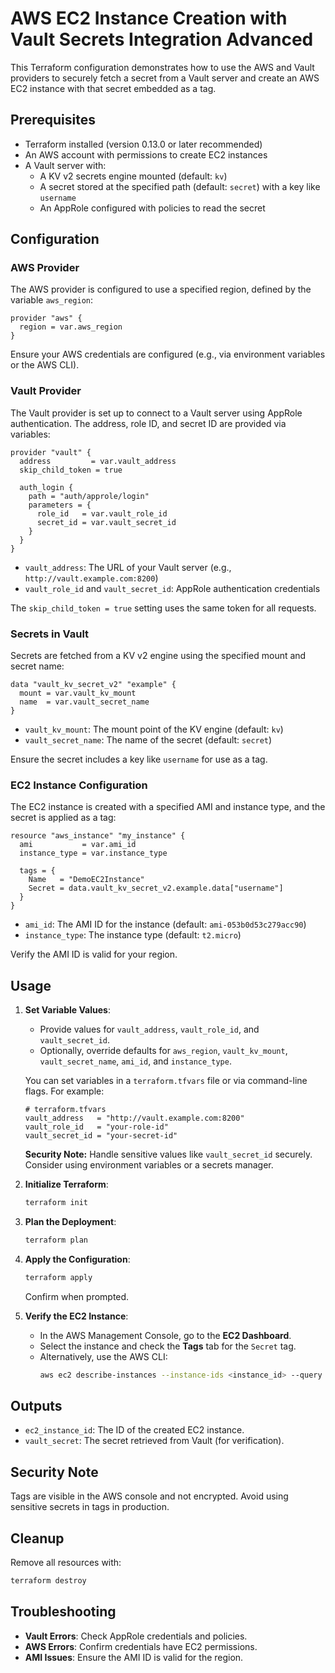 # AWS EC2 Instance Creation with Vault Secrets Integration Advanced

This Terraform configuration demonstrates how to use the AWS and Vault providers to securely fetch a secret from a Vault server and create an AWS EC2 instance with that secret embedded as a tag.

## Prerequisites

- Terraform installed (version 0.13.0 or later recommended)
- An AWS account with permissions to create EC2 instances
- A Vault server with:
  - A KV v2 secrets engine mounted (default: `kv`)
  - A secret stored at the specified path (default: `secret`) with a key like `username`
  - An AppRole configured with policies to read the secret

## Configuration

### AWS Provider

The AWS provider is configured to use a specified region, defined by the variable `aws_region`:

```hcl
provider "aws" {
  region = var.aws_region
}
```

Ensure your AWS credentials are configured (e.g., via environment variables or the AWS CLI).

### Vault Provider

The Vault provider is set up to connect to a Vault server using AppRole authentication. The address, role ID, and secret ID are provided via variables:

```hcl
provider "vault" {
  address         = var.vault_address
  skip_child_token = true

  auth_login {
    path = "auth/approle/login"
    parameters = {
      role_id   = var.vault_role_id
      secret_id = var.vault_secret_id
    }
  }
}
```

- `vault_address`: The URL of your Vault server (e.g., `http://vault.example.com:8200`)
- `vault_role_id` and `vault_secret_id`: AppRole authentication credentials

The `skip_child_token = true` setting uses the same token for all requests.

### Secrets in Vault

Secrets are fetched from a KV v2 engine using the specified mount and secret name:

```hcl
data "vault_kv_secret_v2" "example" {
  mount = var.vault_kv_mount
  name  = var.vault_secret_name
}
```

- `vault_kv_mount`: The mount point of the KV engine (default: `kv`)
- `vault_secret_name`: The name of the secret (default: `secret`)

Ensure the secret includes a key like `username` for use as a tag.

### EC2 Instance Configuration

The EC2 instance is created with a specified AMI and instance type, and the secret is applied as a tag:

```hcl
resource "aws_instance" "my_instance" {
  ami           = var.ami_id
  instance_type = var.instance_type

  tags = {
    Name   = "DemoEC2Instance"
    Secret = data.vault_kv_secret_v2.example.data["username"]
  }
}
```

- `ami_id`: The AMI ID for the instance (default: `ami-053b0d53c279acc90`)
- `instance_type`: The instance type (default: `t2.micro`)

Verify the AMI ID is valid for your region.

## Usage

1. **Set Variable Values**:
   - Provide values for `vault_address`, `vault_role_id`, and `vault_secret_id`.
   - Optionally, override defaults for `aws_region`, `vault_kv_mount`, `vault_secret_name`, `ami_id`, and `instance_type`.

   You can set variables in a `terraform.tfvars` file or via command-line flags. For example:

   ```hcl
   # terraform.tfvars
   vault_address   = "http://vault.example.com:8200"
   vault_role_id   = "your-role-id"
   vault_secret_id = "your-secret-id"
   ```

   **Security Note:** Handle sensitive values like `vault_secret_id` securely. Consider using environment variables or a secrets manager.

2. **Initialize Terraform**:
   ```bash
   terraform init
   ```

3. **Plan the Deployment**:
   ```bash
   terraform plan
   ```

4. **Apply the Configuration**:
   ```bash
   terraform apply
   ```
   Confirm when prompted.

5. **Verify the EC2 Instance**:
   - In the AWS Management Console, go to the **EC2 Dashboard**.
   - Select the instance and check the **Tags** tab for the `Secret` tag.
   - Alternatively, use the AWS CLI:
     ```bash
     aws ec2 describe-instances --instance-ids <instance_id> --query 'Reservations[].Instances[].Tags'
     ```

## Outputs

- `ec2_instance_id`: The ID of the created EC2 instance.
- `vault_secret`: The secret retrieved from Vault (for verification).

## Security Note

Tags are visible in the AWS console and not encrypted. Avoid using sensitive secrets in tags in production.

## Cleanup

Remove all resources with:
```bash
terraform destroy
```

## Troubleshooting

- **Vault Errors**: Check AppRole credentials and policies.
- **AWS Errors**: Confirm credentials have EC2 permissions.
- **AMI Issues**: Ensure the AMI ID is valid for the region.
